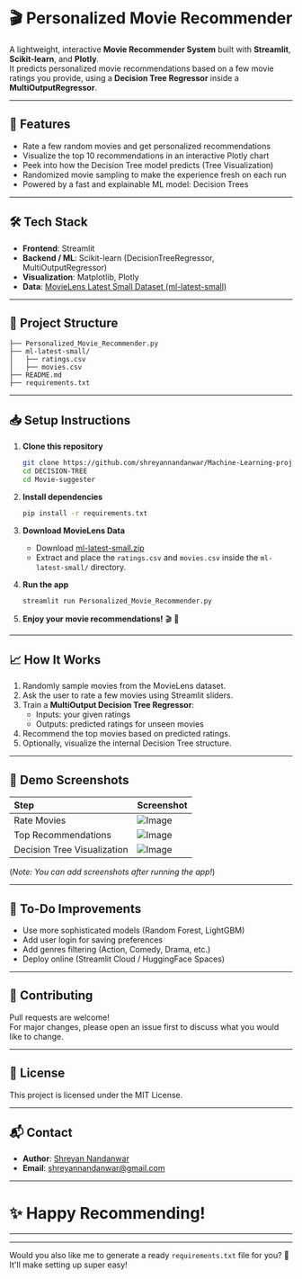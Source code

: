 # 🎬 Personalized Movie Recommender

A lightweight, interactive **Movie Recommender System** built with **Streamlit**, **Scikit-learn**, and **Plotly**.  
It predicts personalized movie recommendations based on a few movie ratings you provide, using a **Decision Tree Regressor** inside a **MultiOutputRegressor**.

---

## 🚀 Features

- Rate a few random movies and get personalized recommendations
- Visualize the top 10 recommendations in an interactive Plotly chart
- Peek into how the Decision Tree model predicts (Tree Visualization)
- Randomized movie sampling to make the experience fresh on each run
- Powered by a fast and explainable ML model: Decision Trees

---

## 🛠️ Tech Stack

- **Frontend**: Streamlit
- **Backend / ML**: Scikit-learn (DecisionTreeRegressor, MultiOutputRegressor)
- **Visualization**: Matplotlib, Plotly
- **Data**: [MovieLens Latest Small Dataset (ml-latest-small)](https://grouplens.org/datasets/movielens/latest/)

---

## 📂 Project Structure

```plaintext
├── Personalized_Movie_Recommender.py
├── ml-latest-small/
│   ├── ratings.csv
│   ├── movies.csv
├── README.md
├── requirements.txt
```

---

## 📥 Setup Instructions

1. **Clone this repository**
   ```bash
   git clone https://github.com/shreyannandanwar/Machine-Learning-project-prototype.git
   cd DECISION-TREE
   cd Movie-suggester
   ```

2. **Install dependencies**
   ```bash
   pip install -r requirements.txt
   ```

3. **Download MovieLens Data**
   - Download [ml-latest-small.zip](https://grouplens.org/datasets/movielens/latest/)
   - Extract and place the `ratings.csv` and `movies.csv` inside the `ml-latest-small/` directory.

4. **Run the app**
   ```bash
   streamlit run Personalized_Movie_Recommender.py
   ```

5. **Enjoy your movie recommendations!** 🎬 🍿

---

## 📈 How It Works

1. Randomly sample movies from the MovieLens dataset.
2. Ask the user to rate a few movies using Streamlit sliders.
3. Train a **MultiOutput Decision Tree Regressor**:
   - Inputs: your given ratings
   - Outputs: predicted ratings for unseen movies
4. Recommend the top movies based on predicted ratings.
5. Optionally, visualize the internal Decision Tree structure.

---

## 📸 Demo Screenshots

| Step | Screenshot |
| :--- | :--------- |
| Rate Movies | ![Image](https://github.com/user-attachments/assets/e19c0d1f-d177-4c25-8b06-58a5deb6325a) |
| Top Recommendations | ![Image](https://github.com/user-attachments/assets/53fcb2eb-6f12-4b6e-9a00-d1aa0078f1ef) |
| Decision Tree Visualization | ![Image](https://github.com/user-attachments/assets/e19c0d1f-d177-4c25-8b06-58a5deb6325a) |

(*Note: You can add screenshots after running the app!*)

---

## 🧹 To-Do Improvements

- Use more sophisticated models (Random Forest, LightGBM)
- Add user login for saving preferences
- Add genres filtering (Action, Comedy, Drama, etc.)
- Deploy online (Streamlit Cloud / HuggingFace Spaces)

---

## 🤝 Contributing

Pull requests are welcome!  
For major changes, please open an issue first to discuss what you would like to change.

---

## 📄 License

This project is licensed under the MIT License.

---

## 📬 Contact

- **Author**: [Shreyan Nandanwar](https://github.com/shreyannandanwar)
- **Email**: shreyannandanwar@gmail.com

---

# ✨ Happy Recommending!

---

---

Would you also like me to generate a ready `requirements.txt` file for you? 🚀  
It'll make setting up super easy!

